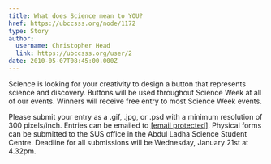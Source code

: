 ```yaml
---
title: What does Science mean to YOU? 
href: https://ubccsss.org/node/1172
type: Story
author:
  username: Christopher Head
  link: https://ubccsss.org/user/2
date: 2010-05-07T08:45:00.000Z
---
```


<div class="field field-name-body field-type-text-with-summary field-label-hidden"><div class="field-items"><div class="field-item even"><p>Science is looking for your creativity to design a button that represents science and discovery. Buttons will be used throughout Science Week at all of our events. Winners will receive free entry to most Science Week events.</p>
<p>Please submit your entry as a .gif, .jpg, or .psd with a minimum resolution of 300 pixels/inch. Entries can be emailed to <a href="/cdn-cgi/l/email-protection#addddfc283ded8deedcac0ccc4c183cec2c0"><span class="__cf_email__" data-cfemail="d8a8aab7f6abadab98bfb5b9b1b4f6bbb7b5">[email&#xA0;protected]</span></a>. Physical forms can be submitted to the SUS office in the Abdul Ladha Science Student Centre. Deadline for all submissions will be Wednesday, January 21st at 4.32pm.</p>
</div></div></div>    <footer>
          </footer>
